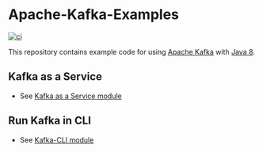 # Apache-Kafka-Examples

[![ci](https://github.com/wilmol/Apache-Kafka-Examples/workflows/CI/badge.svg)](https://github.com/wilmol/Apache-Kafka-Examples/actions?query=workflow%3ACI)

This repository contains example code for using [Apache Kafka](https://kafka.apache.org/) with [Java 8](https://docs.aws.amazon.com/corretto/latest/corretto-8-ug/what-is-corretto-8.html).

## Kafka as a Service
- See [Kafka as a Service module](kafka-as-a-service)

## Run Kafka in CLI
- See [Kafka-CLI module](kafka-cli)

